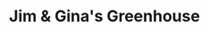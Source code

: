 ---
title: "Jim & Gina's Greenhouse"
url: /hancock/jim-und-ginas-greenhouse/
shop: Garten-Center
---